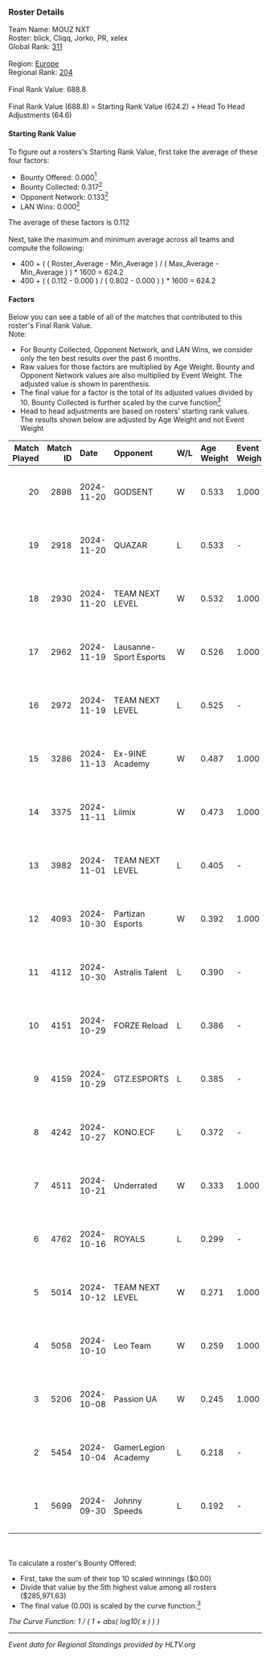 ### Roster Details<br />
Team Name: MOUZ NXT<br />
Roster: blick, Cliqq, Jorko, PR, xelex<br />
Global Rank: [311](../../standings_global_2025_02_28.md)<br />
<br />
Region: [Europe]( ../../standings_europe_2025_02_28.md)<br />
Regional Rank: [204]( ../../standings_europe_2025_02_28.md)<br />
<br />
Final Rank Value:  688.8<br />
<br />
Final Rank Value (688.8) = Starting Rank Value (624.2) + Head To Head Adjustments (64.6)<br />

#### Starting Rank Value<br />
To figure out a rosters's Starting Rank Value, first take the average of these four factors:<br />
- Bounty Offered: 0.000[<sup>1</sup>](#table2)
- Bounty Collected: 0.317[<sup>2</sup>](#table1)
- Opponent Network: 0.133[<sup>2</sup>](#table1)
- LAN Wins: 0.000[<sup>2</sup>](#table1)

The average of these factors is 0.112<br />
<br />
Next, take the maximum and minimum average across all teams and compute the following:<br />
- 400 + ( ( Roster_Average - Min_Average ) / ( Max_Average - Min_Average ) ) * 1600 = 624.2
- 400 + ( ( 0.112 - 0.000 ) / ( 0.802 - 0.000 ) ) * 1600 = 624.2


#### Factors<br />
Below you can see a table of all of the matches that contributed to this roster's Final Rank Value.<br />
Note:<br />

- For Bounty Collected, Opponent Network, and LAN Wins, we consider only the ten best results over the past 6 months.
- Raw values for those factors are multiplied by Age Weight. Bounty and Opponent Network values are also multiplied by Event Weight. The adjusted value is shown in parenthesis.
- The final value for a factor is the total of its adjusted values divided by 10. Bounty Collected is further scaled by the curve function[<sup>3</sup>](#curveFunction)
- Head to head adjustments are based on rosters' starting rank values. The results shown below are adjusted by Age Weight and not Event Weight
<span id="table1"></span><br />


| Match Played | Match ID | Date       | Opponent               | W/L | Age Weight | Event Weight | Bounty Collected | Opponent Network | LAN Wins  | H2H Adj. | Roster                         |
| -: | -: | :- | :- | :- | :- | :- | :- | :- | :- | -: | :- |
|           20 |     2898 | 2024-11-20 | GODSENT                | W   | 0.533      | 1.000        | 0.001 (0.001)    | 0.298 (0.159)    | 0 (0.000) |    10.42 | blick, Cliqq, Jorko, PR, xelex |
|           19 |     2918 | 2024-11-20 | QUAZAR                 | L   | 0.533      | -            | -                | -                | -         |    -4.63 | blick, Cliqq, Jorko, PR, xelex |
|           18 |     2930 | 2024-11-20 | TEAM NEXT LEVEL        | W   | 0.532      | 1.000        | 0.004 (0.002)    | 0.298 (0.159)    | 0 (0.000) |    11.25 | blick, Cliqq, Jorko, PR, xelex |
|           17 |     2962 | 2024-11-19 | Lausanne-Sport Esports | W   | 0.526      | 1.000        | 0.000 (0.000)    | 0.136 (0.071)    | 0 (0.000) |     7.38 | blick, Cliqq, Jorko, PR, xelex |
|           16 |     2972 | 2024-11-19 | TEAM NEXT LEVEL        | L   | 0.525      | -            | -                | -                | -         |    -2.03 | blick, Cliqq, Jorko, PR, xelex |
|           15 |     3286 | 2024-11-13 | Ex-9INE Academy        | W   | 0.487      | 1.000        | 0.000 (0.000)    | 0.039 (0.019)    | 0 (0.000) |     6.39 | blick, Cliqq, Jorko, PR, xelex |
|           14 |     3375 | 2024-11-11 | Lilmix                 | W   | 0.473      | 1.000        | 0.001 (0.000)    | 0.141 (0.066)    | 0 (0.000) |     8.23 | blick, Cliqq, Jorko, PR, xelex |
|           13 |     3982 | 2024-11-01 | TEAM NEXT LEVEL        | L   | 0.405      | -            | -                | -                | -         |    -1.27 | blick, Cliqq, Jorko, PR, xelex |
|           12 |     4093 | 2024-10-30 | Partizan Esports       | W   | 0.392      | 1.000        | 0.097 (0.038)    | 0.878 (0.345)    | 0 (0.000) |    12.02 | blick, Cliqq, Jorko, PR, xelex |
|           11 |     4112 | 2024-10-30 | Astralis Talent        | L   | 0.390      | -            | -                | -                | -         |    -2.68 | blick, Cliqq, Jorko, PR, xelex |
|           10 |     4151 | 2024-10-29 | FORZE Reload           | L   | 0.386      | -            | -                | -                | -         |    -1.30 | blick, Cliqq, Jorko, PR, xelex |
|            9 |     4159 | 2024-10-29 | GTZ.ESPORTS            | L   | 0.385      | -            | -                | -                | -         |    -0.18 | blick, Cliqq, Jorko, PR, xelex |
|            8 |     4242 | 2024-10-27 | KONO.ECF               | L   | 0.372      | -            | -                | -                | -         |    -0.65 | blick, Cliqq, Jorko, PR, xelex |
|            7 |     4511 | 2024-10-21 | Underrated             | W   | 0.333      | 1.000        | 0.002 (0.001)    | 0.193 (0.064)    | 0 (0.000) |     6.49 | blick, Cliqq, Jorko, PR, xelex |
|            6 |     4762 | 2024-10-16 | ROYALS                 | L   | 0.299      | -            | -                | -                | -         |    -3.17 | blick, Cliqq, Jorko, PR, xelex |
|            5 |     5014 | 2024-10-12 | TEAM NEXT LEVEL        | W   | 0.271      | 1.000        | 0.047 (0.013)    | 0.549 (0.149)    | 0 (0.000) |     7.79 | blick, Cliqq, Jorko, PR, xelex |
|            4 |     5058 | 2024-10-10 | Leo Team               | W   | 0.259      | 1.000        | 0.031 (0.008)    | 0.618 (0.160)    | 0 (0.000) |     7.38 | blick, Cliqq, Jorko, PR, xelex |
|            3 |     5206 | 2024-10-08 | Passion UA             | W   | 0.245      | 1.000        | 0.029 (0.007)    | 0.544 (0.134)    | 0 (0.000) |     7.40 | blick, Cliqq, Jorko, PR, xelex |
|            2 |     5454 | 2024-10-04 | GamerLegion Academy    | L   | 0.218      | -            | -                | -                | -         |    -3.76 | blick, Cliqq, Jorko, PR, xelex |
|            1 |     5699 | 2024-09-30 | Johnny Speeds          | L   | 0.192      | -            | -                | -                | -         |    -0.53 | blick, Cliqq, Jorko, PR, xelex |

<br />
<span id="table2"></span><br />
To calculate a roster's Bounty Offered:<br />

- First, take the sum of their top 10 scaled winnings ($0.00)
- Divide that value by the 5th highest value among all rosters ($285,971.63)
- The final value (0.00) is scaled by the curve function.[<sup>3</sup>](#curveFunction)

<span id="curveFunction"></span>_The Curve Function: 1 / ( 1 + abs( log10( x ) ) )_<br />

---
_Event data for Regional Standings provided by HLTV.org_<br />
